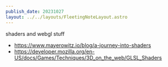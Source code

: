 ```yaml
---
publish_date: 20231027    
layout: ../../layouts/FleetingNoteLayout.astro
---
```

shaders and webgl stuff

- https://www.mayerowitz.io/blog/a-journey-into-shaders
- https://developer.mozilla.org/en-US/docs/Games/Techniques/3D_on_the_web/GLSL_Shaders
